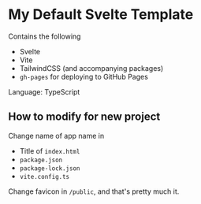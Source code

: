 # My Default Svelte Template
Contains the following
- Svelte
- Vite
- TailwindCSS (and accompanying packages)
- `gh-pages` for deploying to GitHub Pages

Language: TypeScript

## How to modify for new project
Change name of app name in
- Title of `index.html`
- `package.json`
- `package-lock.json`
- `vite.config.ts`

Change favicon in `/public`, and that's pretty much it.
